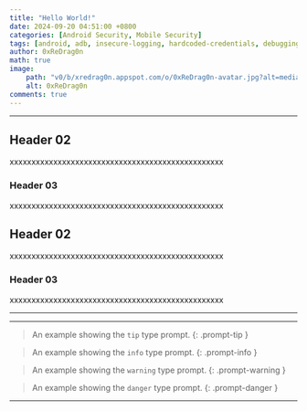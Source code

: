 ```yaml
---
title: "Hello World!"
date: 2024-09-20 04:51:00 +0800
categories: [Android Security, Mobile Security]
tags: [android, adb, insecure-logging, hardcoded-credentials, debugging, mobile-security, reverse-engineering]
author: 0xReDrag0n
math: true
image:
    path: "v0/b/xredrag0n.appspot.com/o/0xReDrag0n-avatar.jpg?alt=media&token=f6a849f2-4f78-4783-8fc3-011b6fa70dad"
    alt: 0xReDrag0n
comments: true
---
```


---
## Header 02
xxxxxxxxxxxxxxxxxxxxxxxxxxxxxxxxxxxxxxxxxxxxxxxxx
### Header 03
xxxxxxxxxxxxxxxxxxxxxxxxxxxxxxxxxxxxxxxxxxxxxxxxx
## Header 02
xxxxxxxxxxxxxxxxxxxxxxxxxxxxxxxxxxxxxxxxxxxxxxxxx
### Header 03
xxxxxxxxxxxxxxxxxxxxxxxxxxxxxxxxxxxxxxxxxxxxxxxxx

---

---

> An example showing the `tip` type prompt.
{: .prompt-tip }

> An example showing the `info` type prompt.
{: .prompt-info }

> An example showing the `warning` type prompt.
{: .prompt-warning }

> An example showing the `danger` type prompt.
{: .prompt-danger }

---